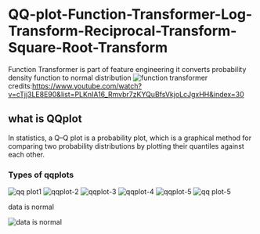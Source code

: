 # QQ-plot-Function-Transformer-Log-Transform-Reciprocal-Transform-Square-Root-Transform
Function Transformer is part of feature engineering it converts probability density function to normal distribution
![function transformer](https://user-images.githubusercontent.com/68773015/165288001-da26a886-0af4-4a12-8129-49a19eab80ac.png)
credits:https://www.youtube.com/watch?v=cTjj3LE8E90&list=PLKnIA16_Rmvbr7zKYQuBfsVkjoLcJgxHH&index=30
## what is QQplot
In statistics, a Q–Q plot is a probability plot, which is a graphical method for comparing two probability distributions by plotting their quantiles against each other.

### Types of qqplots
![qq plot1](https://user-images.githubusercontent.com/68773015/165287274-fad57d94-f709-441e-b6b8-5751164ca38c.png)
![qqplot-2](https://user-images.githubusercontent.com/68773015/165287276-9e758d14-a343-46b0-9435-e79b408fa839.png)
![qqplot-3](https://user-images.githubusercontent.com/68773015/165287278-3b8c74d3-e6a3-411f-838c-cc44c6694871.png)
![qqplot-4](https://user-images.githubusercontent.com/68773015/165287280-53f9fe27-0934-45c6-bb69-795fd9d58afe.png)
![qqplot-5](https://user-images.githubusercontent.com/68773015/165287283-5b050a96-7dc4-4728-a6f8-b254bbaed6b9.png)
![qq plot-5](https://user-images.githubusercontent.com/68773015/165287427-51f62637-932b-4f7b-9c3f-d79f30533ebd.png)

data is normal

![data is normal](https://user-images.githubusercontent.com/68773015/165288124-1c02170d-2bc2-4d3f-a0ce-7e2a3bc3fe19.png)
